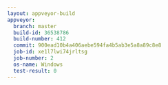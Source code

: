 ```yaml
---
layout: appveyor-build
appveyor:
  branch: master
  build-id: 36538786
  build-number: 412
  commit: 900ead10b4a406aebe594fa4b5ab3e5a8a89c8e8
  job-id: xe1l7lwi74jrltsg
  job-number: 2
  os-name: Windows
  test-result: 0
---
```

